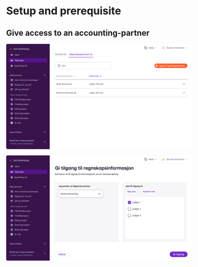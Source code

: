 <!-- START_METADATA
---
title: Setup
sidebar_position: 2
---
END_METADATA -->

# Setup and prerequisite

## Give access to an accounting-partner
![Overview over accounting-partners](./images/portal-regnskapspartnere-oversikt.png "Regnskapspartner oversikt")

![Add a new accounting-partner](./images/portal-regnskapspartnere-legg-til.png "Regnskapspartner oversikt")